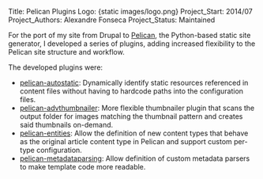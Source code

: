 Title: Pelican Plugins
Logo: {static images/logo.png}
Project_Start: 2014/07
Project_Authors: Alexandre Fonseca
Project_Status: Maintained

For the port of my site from Drupal to [Pelican](http://getpelican.com), the
Python-based static site generator, I developed a series of plugins,
adding increased flexibility to the Pelican site structure and workflow.

<!-- PELICAN_END_SUMMARY -->

The developed plugins were:

* [pelican-autostatic](https://github.com/AlexJF/pelican-autostatic): Dynamically
  identify static resources referenced in content files without having to hardcode
  paths into the configuration files.
* [pelican-advthumbnailer](https://github.com/AlexJF/pelican-advthumbnailer):
  More flexible thumbnailer plugin that scans the output folder for images matching
  the thumbnail pattern and creates said thumbnails on-demand.
* [pelican-entities](https://github.com/AlexJF/pelican-entities): Allow the definition
  of new content types that behave as the original article content type in Pelican and
  support custom per-type configuration.
* [pelican-metadataparsing](https://github.com/AlexJF/pelican-metadataparsing): Allow
  definition of custom metadata parsers to make template code more readable.
